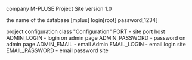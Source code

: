 company M-PLUSE Project Site version 1.0

the name of the database [mplus] 
                    login[root]
                 password[1234]

project configuration class "Сonfiguration"
PORT - site port host
ADMIN_LOGIN - login on admin page
ADMIN_PASSWORD - password on admin page
ADMIN_EMAIL - email Admin 
EMAIL_LOGIN - email login site 
EMAIL_PASSWORD - email password site
